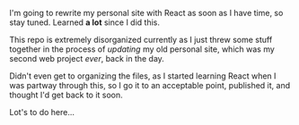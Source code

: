 I'm going to rewrite my personal site with React as soon as I have time, so stay tuned. Learned **a lot** since I did this.

This repo is extremely disorganized currently as I just threw some stuff together in the process of *updating* my old personal site, which was my second web project *ever*, back in the day. 

Didn't even get to organizing the files, as I started learning React when I was partway through this, so I go it to an acceptable point, published it, and thought I'd get back to it soon.

Lot's to do here...
